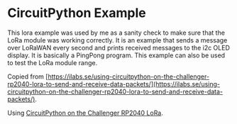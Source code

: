 # CircuitPython Example

This lora example was used by me as a sanity check to make sure that the LoRa module was working correctly. It is an example that sends a message over LoRaWAN every second and prints received messages to the i2c OLED display. It is basically a PingPong program. This example can also be used to test the LoRa module range.

Copied from [https://ilabs.se/using-circuitpython-on-the-challenger-rp2040-lora-to-send-and-receive-data-packets/](https://ilabs.se/using-circuitpython-on-the-challenger-rp2040-lora-to-send-and-receive-data-packets/).

Using [CircuitPython on the Challenger RP2040 LoRa](https://circuitpython.org/board/challenger_rp2040_lora/).